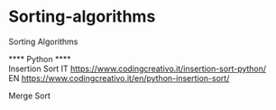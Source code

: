 # Sorting-algorithms
Sorting Algorithms

**** Python ****
<br>Insertion Sort
IT
https://www.codingcreativo.it/insertion-sort-python/
<br> EN
https://www.codingcreativo.it/en/python-insertion-sort/

Merge Sort

